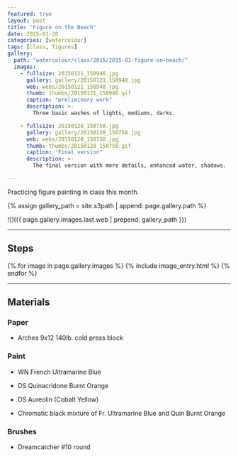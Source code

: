 ```yaml
---
featured: true
layout: post
title: "Figure on the Beach"
date: 2015-01-28
categories: [watercolour]
tags: [class, figures]
gallery:
  path: "watercolour/class/2015/2015-01-figure-on-beach/"
  images:
    - fullsize: 20150121_150948.jpg
      gallery: gallery/20150121_150948.jpg
      web: webs/20150121_150948.jpg
      thumb: thumbs/20150121_150948.gif
      caption: "preliminary work"
      description: >-
        Three basic washes of lights, mediums, darks.

    - fullsize: 20150128_150758.jpg
      gallery: gallery/20150128_150758.jpg
      web: webs/20150128_150758.jpg
      thumb: thumbs/20150128_150758.gif
      caption: "Final version"
      description: >-
        The final version with more details, enhanced water, shadows.

---
```

Practicing figure painting in class this month.

{% assign gallery_path = site.s3path | append: page.gallery.path %}

![]({{ page.gallery.images.last.web | prepend: gallery_path }})

*******

## Steps

{% for image in page.gallery.images %}
{% include image_entry.html %}
{% endfor %}

*******

## Materials

### Paper

* Arches 9x12 140lb. cold press block

### Paint

* WN French Ultramarine Blue
* DS Quinacridone Burnt Orange
* DS Aureolin (Cobalt Yellow)

* Chromatic black mixture of Fr. Ultramarine Blue and Quin Burnt
Orange

### Brushes

* Dreamcatcher #10 round
